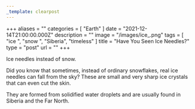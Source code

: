 ```yaml
---
_template: clearpost
---
```



+++
aliases = ""
categories = [ "Earth" ]
date = "2021-12-14T21:00:00.000Z"
description = ""
image = "/images/ice_.png"
tags = [ "ice ", "snow ", "Siberia", "timeless" ]
title = "Have You Seen Ice Needles?"
type = "post"
url = ""
+++


Ice needles instead of snow.

Did you know that sometimes, instead of ordinary snowflakes, real ice needles can fall from the sky? These are small and very sharp ice crystals that can even cut the skin.

They are formed from solidified water droplets and are usually found in Siberia and the Far North.
